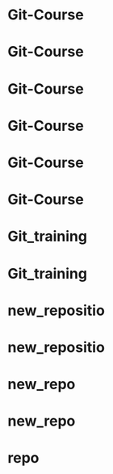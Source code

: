 # Git-Course
# Git-Course
# Git-Course
# Git-Course
# Git-Course
# Git-Course
# Git_training
# Git_training
# new_repositio
# new_repositio
# new_repo
# new_repo
# repo
